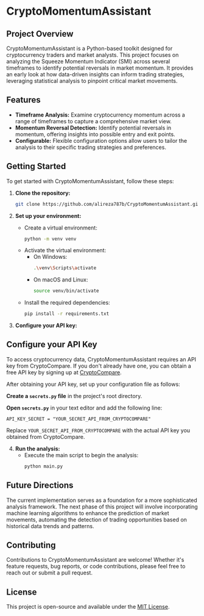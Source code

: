 # CryptoMomentumAssistant

## Project Overview

CryptoMomentumAssistant is a Python-based toolkit designed for cryptocurrency traders and market analysts. This project focuses on analyzing the Squeeze Momentum Indicator (SMI) across several timeframes to identify potential reversals in market momentum. It provides an early look at how data-driven insights can inform trading strategies, leveraging statistical analysis to pinpoint critical market movements.

## Features

- **Timeframe Analysis:** Examine cryptocurrency momentum across a range of timeframes to capture a comprehensive market view.
- **Momentum Reversal Detection:** Identify potential reversals in momentum, offering insights into possible entry and exit points.
- **Configurable:** Flexible configuration options allow users to tailor the analysis to their specific trading strategies and preferences.

## Getting Started

To get started with CryptoMomentumAssistant, follow these steps:

1. **Clone the repository:**
   ```bash
   git clone https://github.com/alireza787b/CryptoMomentumAssistant.git
   ```

2. **Set up your environment:**
   - Create a virtual environment:
     ```bash
     python -m venv venv
     ```
   - Activate the virtual environment:
     - On Windows:
       ```bash
       .\venv\Scripts\activate
       ```
     - On macOS and Linux:
       ```bash
       source venv/bin/activate
       ```
   - Install the required dependencies:
     ```bash
     pip install -r requirements.txt
     ```

3. **Configure your API key:**
## Configure your API Key

To access cryptocurrency data, CryptoMomentumAssistant requires an API key from CryptoCompare. If you don't already have one, you can obtain a free API key by signing up at [CryptoCompare](https://min-api.cryptocompare.com/).

After obtaining your API key, set up your configuration file as follows:

**Create a `secrets.py` file** in the project's root directory.

**Open `secrets.py`** in your text editor and add the following line:

    
    API_KEY_SECRET = "YOUR_SECRET_API_FROM_CRYPTOCOMPARE"
    

Replace `YOUR_SECRET_API_FROM_CRYPTOCOMPARE` with the actual API key you obtained from CryptoCompare.




4. **Run the analysis:**
   - Execute the main script to begin the analysis:
     ```bash
     python main.py
     ```

## Future Directions

The current implementation serves as a foundation for a more sophisticated analysis framework. The next phase of this project will involve incorporating machine learning algorithms to enhance the prediction of market movements, automating the detection of trading opportunities based on historical data trends and patterns.

## Contributing

Contributions to CryptoMomentumAssistant are welcome! Whether it's feature requests, bug reports, or code contributions, please feel free to reach out or submit a pull request.

## License

This project is open-source and available under the [MIT License](LICENSE).